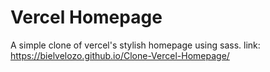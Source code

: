# Vercel Homepage
A simple clone of vercel's stylish homepage using sass.
link: https://bielvelozo.github.io/Clone-Vercel-Homepage/
